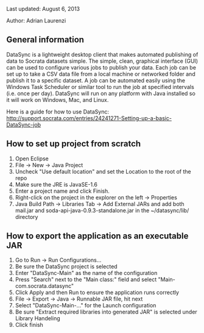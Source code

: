 Last updated: August 6, 2013

Author: Adrian Laurenzi

General information
--------------------------------------
DataSync is a lightweight desktop client that makes automated publishing of data to 
Socrata datasets simple. The simple, clean, graphical interface (GUI) can be used to 
configure various jobs to publish your data. Each job can be set up to take a CSV data 
file from a local machine or networked folder and publish it to a specific dataset. A job 
can be automated easily using the Windows Task Scheduler or similar tool to run the job 
at specified intervals (i.e. once per day). DataSync will run on any platform with Java 
installed so it will work on Windows, Mac, and Linux.

Here is a guide for how to use DataSync:
http://support.socrata.com/entries/24241271-Setting-up-a-basic-DataSync-job


How to set up project from scratch
--------------------------------------

1. Open Eclipse
2. File -> New -> Java Project
3. Uncheck "Use default location" and set the Location to the root of the repo
4. Make sure the JRE is JavaSE-1.6
5. Enter a project name and click Finish.
6. Right-click on the project in the explorer on the left -> Properties
7. Java Build Path -> Libraries Tab -> Add External JARs and add both mail.jar and soda-api-java-0.9.3-standalone.jar in the ~/datasync/lib/ directory


How to export the application as an executable JAR
--------------------------------------

1. Go to Run -> Run Configurations...
2. Be sure the DataSync project is selected
3. Enter "DataSync-Main" as the name of the configuration
3. Press "Search" next to the "Main class:" field and select "Main-com.socrata.datasync"
4. Click Apply and then Run to ensure the application runs correctly
5. File -> Export -> Java -> Runnable JAR file, hit next 
6. Select "DataSync-Main-..." for the Launch configuration
7. Be sure "Extract required libraries into generated JAR" is selected under Library Handeling
8. Click finish
 


